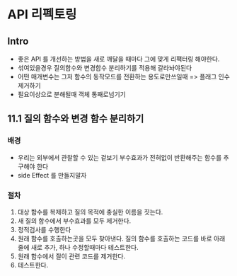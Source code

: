 # API 리펙토링

## Intro
- 좋은 API 를 개선하는 방법을 새로 깨달을 때마다 그에 맞게 리팩터링 해야한다.
- 섞여있을경우 질의함수와 변경함수 분리하기를 적용해 갈라놔야된다
- 어떤 매개변수는 그저 함수의 동작모드를 전환하는 용도로만쓰일때 => 플래그 인수 제거하기
- 필요이상으로 분해될때 객체 통째로넘기기

## 11.1 질의 함수와 변경 함수 분리하기
### 배경
- 우리는 외부에서 관찰할 수 있는 겉보기 부수효과가 전혀없이 반환해주는 함수를 추구해야 한다
- side Effect 를 만들지말자
### 절차
1) 대상 함수를 복제하고 질의 목적에 충실한 이름을 짓는다.
2) 새 질의 함수에서 부수효과를 모두 제거한다.
3) 정적검사를 수행한다
4) 원래 함수를 호출하는곳을 모두 찾아낸다. 질의 함수를 호출하는 코드를 바로 아래줄에 새로 추가, 하나 수정할때마다 테스트한다.
5) 원래 함수에서 즬이 관련 코드를 제거한다.
6) 테스트한다.
